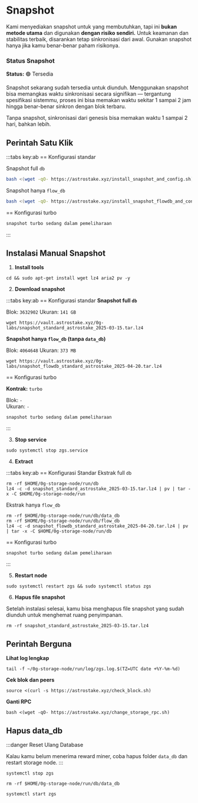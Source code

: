# Snapshot

Kami menyediakan snapshot untuk yang membutuhkan, tapi ini **bukan metode utama** dan digunakan **dengan risiko sendiri.** Untuk keamanan dan stabilitas terbaik, disarankan tetap sinkronisasi dari awal. Gunakan snapshot hanya jika kamu benar-benar paham risikonya.

<div class="highlight">

### Status Snapshot

**Status:** 🟢 Tersedia

Snapshot sekarang sudah tersedia untuk diunduh. Menggunakan snapshot bisa memangkas waktu sinkronisasi secara signifikan — tergantung spesifikasi sistemmu, proses ini bisa memakan waktu sekitar 1 sampai 2 jam hingga benar-benar sinkron dengan blok terbaru.

Tanpa snapshot, sinkronisasi dari genesis bisa memakan waktu 1 sampai 2 hari, bahkan lebih.
</div>

## Perintah Satu Klik
:::tabs key:ab
== Konfigurasi standar

Snapshot full `db`
```bash
bash <(wget -qO- https://astrostake.xyz/install_snapshot_and_config.sh)
```
Snapshot hanya `flow_db`
```bash
bash <(wget -qO- https://astrostake.xyz/install_snapshot_flowdb_and_config.sh)
```
== Konfigurasi turbo
```bash
snapshot turbo sedang dalam pemeliharaan
```
:::

## Instalasi Manual Snapshot
1. **Install tools**
```
cd && sudo apt-get install wget lz4 aria2 pv -y
```

2. **Download snapshot**

:::tabs key:ab
== Konfigurasi standar
**Snapshot full `db`**

Blok: `3632902`
Ukuran: `141 GB`
```
wget https://vault.astrostake.xyz/0g-labs/snapshot_standard_astrostake_2025-03-15.tar.lz4
```
**Snapshot hanya `flow_db` (tanpa `data_db`)**

Blok: `4064648`
Ukuran: `373 MB`
```
wget https://vault.astrostake.xyz/0g-labs/snapshot_flowdb_standard_astrostake_2025-04-20.tar.lz4
```

== Konfigurasi turbo

**Kontrak:** `turbo`  

Blok: `-`  
Ukuran: `-`
```
snapshot turbo sedang dalam pemeliharaan
```
:::

3. **Stop service**
```
sudo systemctl stop zgs.service
```

4. **Extract**

:::tabs key:ab
== Konfigurasi Standar
Ekstrak full `db`
```
rm -rf $HOME/0g-storage-node/run/db
lz4 -c -d snapshot_standard_astrostake_2025-03-15.tar.lz4 | pv | tar -x -C $HOME/0g-storage-node/run
```
Ekstrak hanya `flow_db`
```
rm -rf $HOME/0g-storage-node/run/db/data_db
rm -rf $HOME/0g-storage-node/run/db/flow_db
lz4 -c -d snapshot_flowdb_standard_astrostake_2025-04-20.tar.lz4 | pv | tar -x -C $HOME/0g-storage-node/run/db
```

== Konfigurasi turbo
```
snapshot turbo sedang dalam pemeliharaan
```
:::

5. **Restart node**
```
sudo systemctl restart zgs && sudo systemctl status zgs
```

6. **Hapus file snapshot**

Setelah instalasi selesai, kamu bisa menghapus file snapshot yang sudah diunduh untuk menghemat ruang penyimpanan.

```
rm -rf snapshot_standard_astrostake_2025-03-15.tar.lz4
```

## Perintah Berguna

**Lihat log lengkap**
```
tail -f ~/0g-storage-node/run/log/zgs.log.$(TZ=UTC date +%Y-%m-%d)
```

**Cek blok dan peers**
```
source <(curl -s https://astrostake.xyz/check_block.sh)
```

**Ganti RPC**
```
bash <(wget -qO- https://astrostake.xyz/change_storage_rpc.sh)
```

## Hapus data_db

:::danger Reset Ulang Database

Kalau kamu belum menerima reward miner, coba hapus folder `data_db` dan restart storage node.
:::

```
systemctl stop zgs
```

```
rm -rf $HOME/0g-storage-node/run/db/data_db
```

```
systemctl start zgs
```
